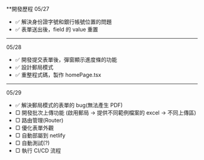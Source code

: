 \*\*開發歷程
05/27

- ✅ 解決身份證字號和銀行帳號位置的問題
- ✅ 表單送出後，field 的 value 重置

---

05/28

- ✅ 開發提交表單後，彈窗顯示進度條的功能
- ✅ 設計郵局模式
- ✅ 重整程式碼，製作 homePage.tsx

---

05/29

- ✅ 解決郵局模式的表單的 bug(無法產生 PDF)
- ▢ 開發批次上傳功能 (啟用郵局 → 提供不同範例檔案的 excel → 不同上傳區)
- ▢ 路由管理(Router)
- ▢ 優化表單外觀
- ▢ 自動部屬到 netlify
- ▢ 自動測試(?)
- ▢ 執行 CI/CD 流程

